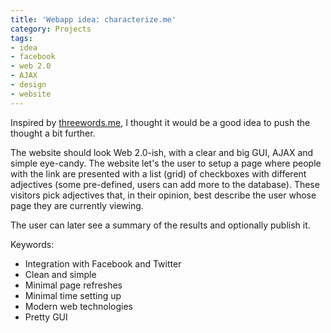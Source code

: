 ```yaml
---
title: 'Webapp idea: characterize.me'
category: Projects
tags:
- idea
- facebook
- web 2.0
- AJAX
- design
- website
---
```

Inspired by [threewords.me](http://threewords.me), I thought it would be a good idea to push the thought a bit further.

The website should look Web 2.0-ish, with a clear and big GUI, AJAX and simple eye-candy. The website let&#039;s the user to setup a page where people with the link are presented with a list (grid) of checkboxes with different adjectives (some pre-defined, users can add more to the database). These visitors pick adjectives that, in their opinion, best describe the user whose page they are currently viewing.

The user can later see a summary of the results and optionally publish it.

Keywords:

* Integration with Facebook and Twitter
* Clean and simple
* Minimal page refreshes
* Minimal time setting up
* Modern web technologies
* Pretty GUI
